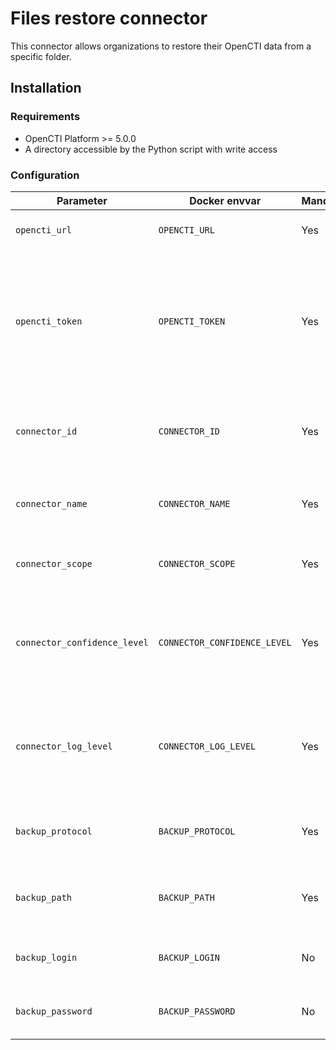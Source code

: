 # Files restore connector

This connector allows organizations to restore their OpenCTI data from a specific folder.

## Installation

### Requirements

- OpenCTI Platform >= 5.0.0
- A directory accessible by the Python script with write access

### Configuration

| Parameter                            | Docker envvar                       | Mandatory    | Description                                                                                                                                                |
| ------------------------------------ | ----------------------------------- | ------------ | ---------------------------------------------------------------------------------------------------------------------------------------------------------- |
| `opencti_url`                        | `OPENCTI_URL`                       | Yes          | The URL of the OpenCTI platform.                                                                                                                           |
| `opencti_token`                      | `OPENCTI_TOKEN`                     | Yes          | The token of the OpenCTI user (it's recommanded to create a dedicated user for the connector with the Administrator role).                                                                                |
| `connector_id`                       | `CONNECTOR_ID`                      | Yes          | A valid arbitrary `UUIDv4` that must be unique for this connector.                                                                                         |
| `connector_name`                     | `CONNECTOR_NAME`                    | Yes          | The name of the remote OpenCTI instance for example.                                |
| `connector_scope`                    | `CONNECTOR_SCOPE`                   | Yes          | Must be `restore`, not used in this connector.                                                                                                              |
| `connector_confidence_level`         | `CONNECTOR_CONFIDENCE_LEVEL`        | Yes          | The default confidence level for created sightings (a number between 1 and 4).                                                                             |
| `connector_log_level`                | `CONNECTOR_LOG_LEVEL`               | Yes          | The log level for this connector, could be `debug`, `info`, `warn` or `error` (less verbose).                                                              |
| `backup_protocol`                    | `BACKUP_PROTOCOL`                   | Yes          | Protocol for file copy (only `local` is supported for now).                                                                                                                                   |
| `backup_path`                        | `BACKUP_PATH`                       | Yes          | Path to be used to copy the data, can be relative or absolute.          |
| `backup_login`                       | `BACKUP_LOGIN`                      | No           | The login if the selected protocol need login auth.                                                                                                                                       |
| `backup_password`                    | `BACKUP_PASSWORD`                   | No           | The password if the selected protocol need login auth. |
